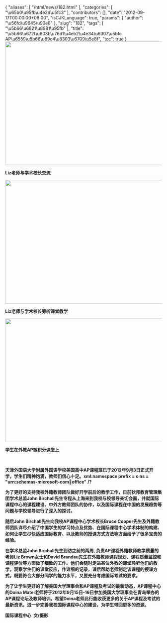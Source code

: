 {
    "aliases": [
        "/html/news/182.html"
    ],
    "categories": [
        "\u65b0\u95fb\u4e2d\u5fc3"
    ],
    "contributors": [],
    "date": "2012-09-17T00:00:00+08:00",
    "isCJKLanguage": true,
    "params": {
        "author": "\u56fd\u9645\u90e8"
    },
    "slug": "182",
    "tags": [
        "\u5b66\u6821\u8981\u95fb"
    ],
    "title": "\u5b66\u672f\u603b\u76d1\u4eb2\u4e34\u6307\u5bfc  AP\u6559\u5b66\u89c4\u8303\u6709\u5e8f",
    "toc": true
}
**<img
    src="https://cdn.tfls.online/mirror/full/25a6fd0d9b5a45948be77e2983443481f59bda9a.jpg"
    style="display:block;margin-left:auto;margin-right:auto;"
    decoding="async"
    fetchpriority="auto"
    loading="lazy"
    height="397"
    width="600"
/>**

**Liz老师与学术校长交流**

**<img
    src="https://cdn.tfls.online/mirror/full/7ad1f0811d54c9edb60ea7c6d28015c21661ba9e.jpg"
    style="display:block;margin-left:auto;margin-right:auto;"
    decoding="async"
    fetchpriority="auto"
    loading="lazy"
    height="397"
    width="600"
/>**

**Liz老师与学术校长旁听课堂教学**

**<img
    src="https://cdn.tfls.online/mirror/full/0b92b00a2c1dbaf1194673f6cd9af2a39e640f6d.jpg"
    style="display:block;margin-left:auto;margin-right:auto;"
    decoding="async"
    fetchpriority="auto"
    loading="lazy"
    height="397"
    width="600"
/>**

**学生在外教AP微积分课堂上**

 

**天津外国语大学附属外国语学校美国高中AP课程班已于2012年9月3日正式开学，学生们精神饱满，教师们信心十足。xml:namespace prefix = o ns = "urn:schemas-microsoft-com:office:office" /?**

**为了更好的支持我校外籍教师团队做好开学前后的教学工作，日前狄邦教育管理集团学术总监John Birchall先生专程从上海来到我校与校领导亲切会面，并就国际课程中心的课程建设、中外方教师团队的协作，以及国际课程在中国的发展趋势等问题与学校领导进行了深入的探讨。**

**随后John Birchall先生向我校AP课程中心学术校长Bruce Cooper先生及外籍教师团队详尽介绍了中国学生的学习特点及优势、在国际课程中心学术体制的构建、如何让学生尽快适应国际教育、以及教师的授课方式方法等方面给予了很多宝贵的经验。**

**在学术总监John Birchall先生到访之前的两周, 负责AP课程外籍教师教学质量的老师Liz Brown女士和David Brandau先生在外籍教师课程规划、课程质量监控和课程评价等方面做了细致的工作。他们会随时走进某位外教的课堂聆听他们的教学，观察学生们的课堂反应，作详细的记录，课后帮助老师制定该课程的授课方式，既要符合大部分同学的能力水平，又要充分考虑国际考试的要求。**

**为了让学生更好的了解美国大学理事会和AP课程及考试的最新动态，AP课程中心的Doina Matei老师将于2012年9月15日-16日参加美国大学理事会在青岛举办的AP课程论坛及教师培训。希望Doina老师此行能收获更多的关于AP课程及考试的最新资讯，进一步完善我校国际课程中心的建设，为学生带回更多的资源。**

**国际课程中心  文/摄影**

